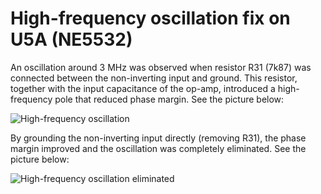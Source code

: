 # High-frequency oscillation fix on U5A (NE5532)

An oscillation around 3 MHz was observed when resistor R31 (7k87) was connected 
between the non-inverting input and ground. This resistor, together with the input 
capacitance of the op-amp, introduced a high-frequency pole that reduced phase margin. See the picture below:

![High-frequency oscillation](oscilation-with-R31.png)

By grounding the non-inverting input directly (removing R31), the phase margin improved 
and the oscillation was completely eliminated. See the picture below:

![High-frequency oscillation eliminated](oscilation-eliminated-R31-grounded.png)

